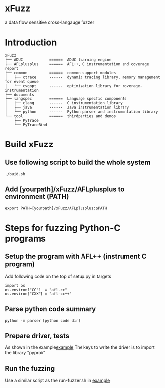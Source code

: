 # xFuzz
a data flow sensitive cross-langauge fuzzer

# Introduction
```
xFuzz
├── ADUC            ======  ADUC learning engine
├── AFLplusplus     ======  AFL++, C instrumentation and coverage report
├── common          ======  common support modules
│   ├── ctrace      ------  dynamic tracing library, memory management for event queue
│   └── cvgopt      ------  optimization library for coverage-instrumentation
├── documents
├── langspec        ======  Language specfic components
│   ├── clang       ------  C instrumentation library
│   ├── java        ------  Java instrumentation library
│   └── python      ------  Python parser and instrumentation library
└── tool            ======  thirdparties and demos
    ├── PyTrace
    └── PyTraceBind
```

# Build xFuzz
## Use following script to build the whole system
```
./buid.sh
```
## Add [yourpath]/xFuzz/AFLplusplus to environment (PATH)
```
export PATH=[yourpath]/xFuzz/AFLplusplus:$PATH
```

# Steps for fuzzing Python-C programs

## Setup the program with AFL++ (instrument C program)
Add following code on the top of setup.py in targets
```
import os
os.environ["CC"]  = "afl-cc"
os.environ["CXX"] = "afl-cc++"
```

## Parse python code summary
```
python -m parser [python code dir]
```

## Prepare driver, tests
As shown in the example[example](https://github.com/Daybreak2019/xFuzz/tree/main/benchmarks/mongo)
The keys to write the driver is to import the library "pyprob"

## Run the fuzzing
Use a similar script as the run-fuzzer.sh in [example](https://github.com/Daybreak2019/xFuzz/tree/main/benchmarks/mongo)
